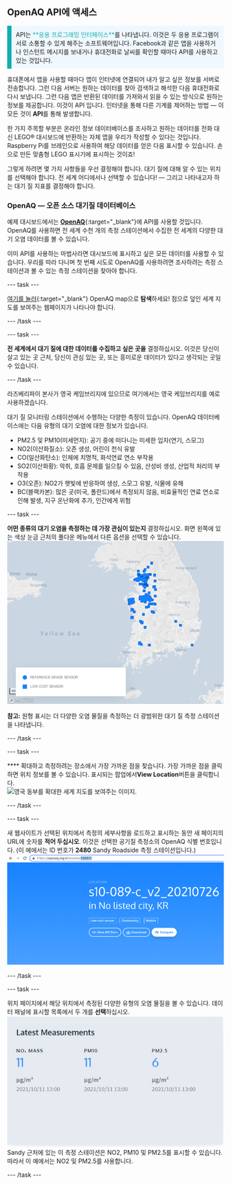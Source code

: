 ## OpenAQ API에 액세스

<p style="border-left: solid; border-width:10px; border-color: #0faeb0; background-color: aliceblue; padding: 10px;">API는 <span style="color: #0faeb0">**응용 프로그래밍 인터페이스**</span>를 나타냅니다. 이것은 두 응용 프로그램이 서로 소통할 수 있게 해주는 소프트웨어입니다. Facebook과 같은 앱을 사용하거나 인스턴트 메시지를 보내거나 휴대전화로 날씨를 확인할 때마다 API를 사용하고 있는 것입니다.</p>

휴대폰에서 앱을 사용할 때마다 앱이 인터넷에 연결되어 내가 알고 싶은 정보를 서버로 전송합니다. 그런 다음 서버는 원하는 데이터를 찾아 검색하고 해석한 다음 휴대전화로 다시 보냅니다. 그런 다음 앱은 반환된 데이터를 가져와서 읽을 수 있는 방식으로 원하는 정보를 제공합니다. 이것이 API 입니다. 인터넷을 통해 다른 기계를 제어하는 방법 — 이 모든 것이 **API**를 통해 발생합니다.

한 가지 주목할 부분은 온라인 정보 데이터베이스를 조사하고 원하는 데이터를 전화 대신 LEGO® 대시보드에 반환하는 자체 앱을 우리가 작성할 수 있다는 것입니다. Raspberry Pi를 브레인으로 사용하여 해당 데이터를 얻은 다음 표시할 수 있습니다. 손으로 만든 맞춤형 LEGO 표시기에 표시하는 것이죠!

그렇게 하려면 몇 가지 사항들을 우선 결정해야 합니다. 대기 질에 대해 알 수 있는 위치를 선택해야 합니다. 전 세계 어디에서나 선택할 수 있습니다! — 그리고 나타내고자 하는 대기 질 지표를 결정해야 합니다.

### OpenAQ — 오픈 소스 대기질 데이터베이스

예제 대시보드에서는 [**OpenAQ**](https://openaq.org/#/){:target="_blank"}에 API를 사용할 것입니다. OpenAQ를 사용하면 전 세계 수천 개의 측정 스테이션에서 수집한 전 세계의 다양한 대기 오염 데이터를 볼 수 있습니다.

이미 API를 사용하는 마법사라면 대시보드에 표시하고 싶은 모든 데이터를 사용할 수 있습니다. 우리를 따라 다니며 첫 번째 시도로 OpenAQ를 사용하려면 조사하려는 측정 스테이션과 볼 수 있는 측정 스테이션을 찾아야 합니다.

--- task ---

[여기를 눌러](https://openaq.org/#/map){:target="_blank"} OpenAQ map으로 **탐색**하세요! 점으로 덮인 세계 지도를 보여주는 웹페이지가 나타나야 합니다.

--- /task --- 

--- task ---

**전 세계에서 대기 질에 대한 데이터를 수집하고 싶은 곳을** 결정하십시오. 이것은 당신이 살고 있는 곳 근처, 당신이 관심 있는 곳, 또는 흥미로운 데이터가 있다고 생각되는 곳일 수 있습니다.

--- /task --- 

라즈베리파이 본사가 영국 케임브리지에 있으므로 여기에서는 영국 케임브리지를 예로 사용하겠습니다.

대기 질 모니터링 스테이션에서 수행하는 다양한 측정이 있습니다. OpenAQ 데이터베이스에는 다음 유형의 대기 오염에 대한 정보가 있습니다.

 + PM2.5 및 PM10(미세먼지): 공기 중에 떠다니는 미세한 입자(연기, 스모그)
 + NO2(이산화질소): 오존 생성, 어린이 천식 유발
 + CO(일산화탄소): 인체에 치명적, 화석연료 연소 부작용
 + SO2(이산화황): 악취, 호흡 문제를 일으킬 수 있음, 산성비 생성, 산업적 처리의 부작용
 + O3(오존): NO2가 햇빛에 반응하여 생성, 스모그 유발, 식물에 유해
 + BC(블랙카본): 많은 곳(미국, 폴란드)에서 측정되지 않음, 비효율적인 연료 연소로 인해 발생, 지구 온난화에 추가, 인간에게 위험

--- task ---

**어떤 종류의 대기 오염을 측정하는 데 가장 관심이 있는지** 결정하십시오. 화면 왼쪽에 있는 색상 눈금 근처의 풀다운 메뉴에서 다른 옵션을 선택할 수 있습니다. ![OpenAQ 지도의 풀다운 메뉴를 보여주는 이미지.](images/mapscale.jpg)

**참고:** 원형 표시는 더 다양한 오염 물질을 측정하는 더 광범위한 대기 질 측정 스테이션을 나타냅니다.

--- /task ---

--- task ---

**** 확대하고 측정하려는 장소에서 가장 가까운 점을 찾습니다. 가장 가까운 점을 클릭하면 위치 정보를 볼 수 있습니다. 표시되는 팝업에서**View Location**버튼을 클릭합니다.  
![영국 동부를 확대한 세계 지도를 보여주는 이미지.](images/mapscroll.gif)

--- /task ---

--- task ---

새 웹사이트가 선택된 위치에서 측정의 세부사항을 로드하고 표시하는 동안 새 페이지의 URL에 숫자를 **적어 두십시오**. 이것은 선택한 공기질 측정소의 OpenAQ 식별 번호입니다. (이 예에서는 ID 번호가 **2480** Sandy Roadside 측정 스테이션입니다.) ![위치 ID 번호가 있는 OpenAQ URL을 보여주는 이미지.](images/openaq_id.jpg)

--- /task ---

--- task ---

위치 페이지에서 해당 위치에서 측정된 다양한 유형의 오염 물질을 볼 수 있습니다. 데이터 패널에 표시할 목록에서 두 개를 **선택**하십시오. ![Image showing a pollutant list from a location on the OpenAQ map.](images/openaq_msmt.jpg) Sandy 근처에 있는 이 측정 스테이션은 NO2, PM10 및 PM2.5를 표시할 수 있습니다. 따라서 이 예에서는 NO2 및 PM2.5를 사용합니다.

--- /task ---